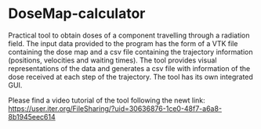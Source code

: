 # DoseMap-calculator
Practical tool to obtain doses of a component travelling through a radiation field. The input data provided to the program has the form of a VTK file containing the dose map and a csv file containing the trajectory information (positions, velocities and waiting times). The tool provides visual representations of the data and generates a csv file with information of the dose received at each step of the trajectory. The tool has its own integrated GUI.

Please find a video tutorial of the tool following the newt link: https://user.iter.org/FileSharing/?uid=30636876-1ce0-48f7-a6a8-8b1945eec614 
